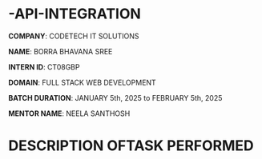 # -API-INTEGRATION

**COMPANY**: CODETECH IT SOLUTIONS

**NAME**: BORRA BHAVANA SREE

**INTERN ID**: CT08GBP

**DOMAIN**:  FULL STACK WEB DEVELOPMENT

**BATCH DURATION**: JANUARY 5th, 2025 to FEBRUARY 5th, 2025

**MENTOR NAME**: NEELA SANTHOSH

# DESCRIPTION OFTASK PERFORMED
